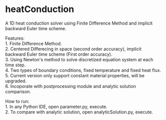 # heatConduction
A 1D heat conduction solver using Finite Difference Method and implicit backward Euler time scheme.  

Features:  
    1. Finite Difference Method.  
    2. Centered Differecing in space (second order accuracy), implicit backward Euler time scheme (First order accuracy).  
    3. Using Newton's method to solve discretized equation system at each time step.  
    4. Two types of boundary conditions, fixed temperature and fixed heat flux.  
    5. Current version only support constant material properties, will be upgraded.  
    6. Incoporate with postprocessing module and analytic solution comparison.   

How to run:  
    1. In any Python IDE, open parameter.py, execute.  
    2. To compare with analytic solution, open analyticSolution.py, execute.  
    
